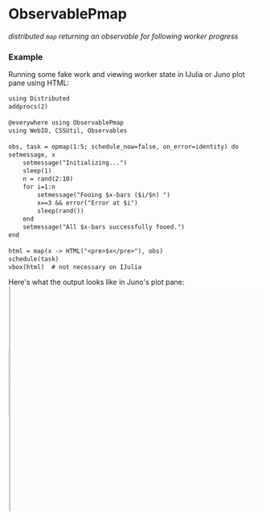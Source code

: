 # ObservablePmap

*distributed `map` returning an observable for following worker progress*

### Example 
Running some fake work and viewing worker state in IJulia or Juno plot pane using HTML:
```
using Distributed
addprocs(2)

@everywhere using ObservablePmap
using WebIO, CSSUtil, Observables

obs, task = opmap(1:5; schedule_now=false, on_error=identity) do setmessage, x
    setmessage("Initializing...")
    sleep(1)
    n = rand(2:10)
    for i=1:n
        setmessage("Fooing $x-bars ($i/$n) ")
        x==3 && error("Error at $i")
        sleep(rand())
    end
    setmessage("All $x-bars successfully fooed.")
end

html = map(x -> HTML("<pre>$x</pre>"), obs)
schedule(task)
vbox(html)  # not necessary on IJulia
```
Here's what the output looks like in Juno's plot pane:
<img src="https://raw.githubusercontent.com/yha/ObservablePmap.jl/master/opmap-html-output.gif" width="600" />
